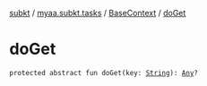 [subkt](../../index.md) / [myaa.subkt.tasks](../index.md) / [BaseContext](index.md) / [doGet](./do-get.md)

# doGet

`protected abstract fun doGet(key: `[`String`](https://kotlinlang.org/api/latest/jvm/stdlib/kotlin/-string/index.html)`): `[`Any`](https://kotlinlang.org/api/latest/jvm/stdlib/kotlin/-any/index.html)`?`